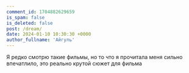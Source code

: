 ```yaml
---
comment_id: 1704882629659
is_spam: false
is_deleted: false
post: /dream/
date: 2024-01-10 10:30:30 +0000
author_fullname: 'Айгуль'
---
```


Я редко смотрю такие фильмы, но то что я прочитала меня сильно впечатлило, это реально крутой сюжет для фильма
